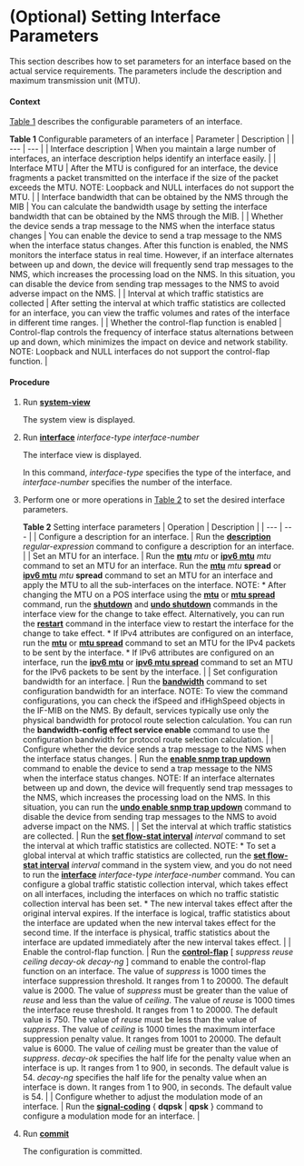 (Optional) Setting Interface Parameters
=======================================

This section describes how to set parameters for an interface based on the actual service requirements. The parameters include the description and maximum transmission unit (MTU).

#### Context

[Table 1](#EN-US_TASK_0172362566__tab_dc_vrp_ifm_cfg_002701) describes the configurable parameters of an interface.

**Table 1** Configurable parameters of an interface
| Parameter | Description |
| --- | --- |
| Interface description | When you maintain a large number of interfaces, an interface description helps identify an interface easily. |
| Interface MTU | After the MTU is configured for an interface, the device fragments a packet transmitted on the interface if the size of the packet exceeds the MTU.  NOTE:  Loopback and NULL interfaces do not support the MTU. |
| Interface bandwidth that can be obtained by the NMS through the MIB | You can calculate the bandwidth usage by setting the interface bandwidth that can be obtained by the NMS through the MIB. |
| Whether the device sends a trap message to the NMS when the interface status changes | You can enable the device to send a trap message to the NMS when the interface status changes. After this function is enabled, the NMS monitors the interface status in real time.  However, if an interface alternates between up and down, the device will frequently send trap messages to the NMS, which increases the processing load on the NMS. In this situation, you can disable the device from sending trap messages to the NMS to avoid adverse impact on the NMS. |
| Interval at which traffic statistics are collected | After setting the interval at which traffic statistics are collected for an interface, you can view the traffic volumes and rates of the interface in different time ranges. |
| Whether the control-flap function is enabled | Control-flap controls the frequency of interface status alternations between up and down, which minimizes the impact on device and network stability.  NOTE:  Loopback and NULL interfaces do not support the control-flap function. |



#### Procedure

1. Run [**system-view**](cmdqueryname=system-view)
   
   
   
   The system view is displayed.
2. Run [**interface**](cmdqueryname=interface) *interface-type* *interface-number*
   
   
   
   The interface view is displayed.
   
   
   
   In this command, *interface-type* specifies the type of the interface, and *interface-number* specifies the number of the interface.
3. Perform one or more operations in [Table 2](#EN-US_TASK_0172362566__tab_dc_vrp_ifm_cfg_002702) to set the desired interface parameters.
   
   
   
   **Table 2** Setting interface parameters
   | Operation | Description |
   | --- | --- |
   | Configure a description for an interface. | Run the [**description**](cmdqueryname=description) *regular-expression* command to configure a description for an interface. |
   | Set an MTU for an interface. | Run the [**mtu**](cmdqueryname=mtu) *mtu* or [**ipv6 mtu**](cmdqueryname=ipv6+mtu) *mtu* command to set an MTU for an interface.  Run the [**mtu**](cmdqueryname=mtu) *mtu* **spread** or [**ipv6 mtu**](cmdqueryname=ipv6+mtu) *mtu* **spread** command to set an MTU for an interface and apply the MTU to all the sub-interfaces on the interface.  NOTE:  * After changing the MTU on a POS interface using the [**mtu**](cmdqueryname=mtu) or [**mtu spread**](cmdqueryname=mtu+spread) command, run the [**shutdown**](cmdqueryname=shutdown) and [**undo shutdown**](cmdqueryname=undo+shutdown) commands in the interface view for the change to take effect. Alternatively, you can run the [**restart**](cmdqueryname=restart) command in the interface view to restart the interface for the change to take effect. * If IPv4 attributes are configured on an interface, run the [**mtu**](cmdqueryname=mtu) or [**mtu spread**](cmdqueryname=mtu+spread) command to set an MTU for the IPv4 packets to be sent by the interface. * If IPv6 attributes are configured on an interface, run the [**ipv6 mtu**](cmdqueryname=ipv6+mtu) or [**ipv6 mtu spread**](cmdqueryname=ipv6+mtu+spread) command to set an MTU for the IPv6 packets to be sent by the interface. |
   | Set configuration bandwidth for an interface. | Run the [**bandwidth**](cmdqueryname=bandwidth) command to set configuration bandwidth for an interface.  NOTE:  To view the command configurations, you can check the ifSpeed and ifHighSpeed objects in the IF-MIB on the NMS.  By default, services typically use only the physical bandwidth for protocol route selection calculation. You can run the **bandwidth-config effect service enable** command to use the configuration bandwidth for protocol route selection calculation. |
   | Configure whether the device sends a trap message to the NMS when the interface status changes. | Run the [**enable snmp trap updown**](cmdqueryname=enable+snmp+trap+updown) command to enable the device to send a trap message to the NMS when the interface status changes.  NOTE:  If an interface alternates between up and down, the device will frequently send trap messages to the NMS, which increases the processing load on the NMS. In this situation, you can run the [**undo enable snmp trap updown**](cmdqueryname=undo+enable+snmp+trap+updown) command to disable the device from sending trap messages to the NMS to avoid adverse impact on the NMS. |
   | Set the interval at which traffic statistics are collected. | Run the [**set flow-stat interval**](cmdqueryname=set+flow-stat+interval) *interval* command to set the interval at which traffic statistics are collected.  NOTE:  * To set a global interval at which traffic statistics are collected, run the [**set flow-stat interval**](cmdqueryname=set+flow-stat+interval) *interval* command in the system view, and you do not need to run the [**interface**](cmdqueryname=interface) *interface-type* *interface-number* command. You can configure a global traffic statistic collection interval, which takes effect on all interfaces, including the interfaces on which no traffic statistic collection interval has been set. * The new interval takes effect after the original interval expires. If the interface is logical, traffic statistics about the interface are updated when the new interval takes effect for the second time. If the interface is physical, traffic statistics about the interface are updated immediately after the new interval takes effect. |
   | Enable the control-flap function. | Run the [**control-flap**](cmdqueryname=control-flap) [ *suppress* *reuse* *ceiling* *decay-ok* *decay-ng* ] command to enable the control-flap function on an interface.  The value of *suppress* is 1000 times the interface suppression threshold. It ranges from 1 to 20000. The default value is 2000. The value of *suppress* must be greater than the value of *reuse* and less than the value of *ceiling*.  The value of *reuse* is 1000 times the interface reuse threshold. It ranges from 1 to 20000. The default value is 750. The value of *reuse* must be less than the value of *suppress*.  The value of *ceiling* is 1000 times the maximum interface suppression penalty value. It ranges from 1001 to 20000. The default value is 6000. The value of *ceiling* must be greater than the value of *suppress*.  *decay-ok* specifies the half life for the penalty value when an interface is up. It ranges from 1 to 900, in seconds. The default value is 54.  *decay-ng* specifies the half life for the penalty value when an interface is down. It ranges from 1 to 900, in seconds. The default value is 54. |
   | Configure whether to adjust the modulation mode of an interface. | Run the [**signal-coding**](cmdqueryname=signal-coding) { **dqpsk** | **qpsk** } command to configure a modulation mode for an interface. |
4. Run [**commit**](cmdqueryname=commit)
   
   
   
   The configuration is committed.